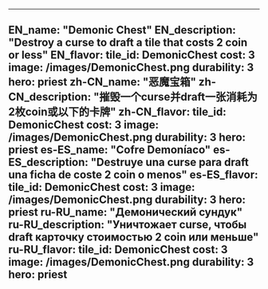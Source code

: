 ---

EN_name: "Demonic Chest"
EN_description: "Destroy a curse to draft a tile that costs 2 coin or less"
EN_flavor: 
tile_id: DemonicChest
cost: 3
image: /images/DemonicChest.png
durability: 3
hero: priest
zh-CN_name: "恶魔宝箱"
zh-CN_description: "摧毁一个curse并draft一张消耗为2枚coin或以下的卡牌"
zh-CN_flavor: 
tile_id: DemonicChest
cost: 3
image: /images/DemonicChest.png
durability: 3
hero: priest
es-ES_name: "Cofre Demoníaco"
es-ES_description: "Destruye una curse para draft una ficha de coste 2 coin o menos"
es-ES_flavor: 
tile_id: DemonicChest
cost: 3
image: /images/DemonicChest.png
durability: 3
hero: priest
ru-RU_name: "Демонический сундук"
ru-RU_description: "Уничтожает curse, чтобы draft карточку стоимостью 2 coin или меньше"
ru-RU_flavor: 
tile_id: DemonicChest
cost: 3
image: /images/DemonicChest.png
durability: 3
hero: priest
---